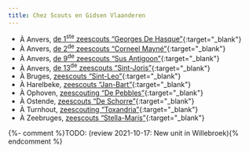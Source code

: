 ```yaml
---
title: Chez Scouts en Gidsen Vlaanderen
---
```

- À Anvers, [de 1<sup>ste</sup> zeescouts “Georges De Hasque”](https://www.zeescouts1.be){:target="_blank"}
- À Anvers, [de 2<sup>de</sup> zeescouts “Corneel Mayné”](https://zeescouts2.be){:target="_blank"}
- À Anvers, [de 9<sup>de</sup> zeescouts “Sus Antigoon”](https://www.zeescouts9.com){:target="_blank"}
- À Anvers, [de 13<sup>de</sup> zeescouts “Sint-Joris”](https://zeescouts13.be){:target="_blank"}
- À Bruges, [zeescouts “Sint-Leo”](http://www.zeescouts.sintleo.be/zeescouts){:target="_blank"}
- À Harelbeke, [zeescouts “Jan-Bart”](http://zeescoutsjanbart.be){:target="_blank"}
- À Ophoven, [zeescouting “De Pebbles”](https://www.zeescoutingpebbles.be){:target="_blank"}
- À Ostende, [zeescouts “De Schorre”](https://zeescoutsdeschorre.be){:target="_blank"}
- À Turnhout, [zeescouting “Toxandria”](https://zeescoutstoxandria.be){:target="_blank"}
- À Zeebruges, [zeescouts “Stella-Maris”](https://zeescoutszeebrugge.be){:target="_blank"}

{%- comment %}TODO: (review 2021-10-17: New unit in Willebroek){% endcomment %}
